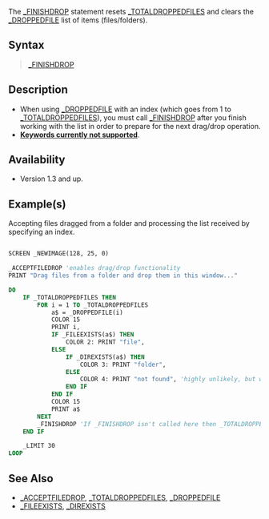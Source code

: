 The [_FINISHDROP](_FINISHDROP) statement resets [_TOTALDROPPEDFILES](_TOTALDROPPEDFILES) and clears the [_DROPPEDFILE](_DROPPEDFILE) list of items (files/folders).

## Syntax

> [_FINISHDROP](_FINISHDROP)

## Description

* When using [_DROPPEDFILE](_DROPPEDFILE) with an index (which goes from 1 to [_TOTALDROPPEDFILES](_TOTALDROPPEDFILES)), you must call [_FINISHDROP](_FINISHDROP) after you finish working with the list in order to prepare for the next drag/drop operation.
* **[Keywords currently not supported](Keywords_currently_not_supported_by_QB64)**.

## Availability

* Version 1.3 and up.

## Example(s)

Accepting files dragged from a folder and processing the list received by specifying an index. 

```vb

SCREEN _NEWIMAGE(128, 25, 0)

_ACCEPTFILEDROP 'enables drag/drop functionality
PRINT "Drag files from a folder and drop them in this window..."

DO
    IF _TOTALDROPPEDFILES THEN
        FOR i = 1 TO _TOTALDROPPEDFILES
            a$ = _DROPPEDFILE(i)
            COLOR 15
            PRINT i,
            IF _FILEEXISTS(a$) THEN
                COLOR 2: PRINT "file",
            ELSE
                IF _DIREXISTS(a$) THEN
                    COLOR 3: PRINT "folder",
                ELSE
                    COLOR 4: PRINT "not found", 'highly unlikely, but who knows?
                END IF
            END IF
            COLOR 15
            PRINT a$
        NEXT
        _FINISHDROP 'If _FINISHDROP isn't called here then _TOTALDROPPEDFILES never gets reset.
    END IF

    _LIMIT 30
LOOP

```

## See Also

* [_ACCEPTFILEDROP](_ACCEPTFILEDROP), [_TOTALDROPPEDFILES](_TOTALDROPPEDFILES), [_DROPPEDFILE](_DROPPEDFILE)
* [_FILEEXISTS](_FILEEXISTS), [_DIREXISTS](_DIREXISTS)
